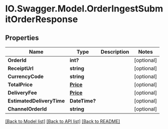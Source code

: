 # IO.Swagger.Model.OrderIngestSubmitOrderResponse
## Properties

Name | Type | Description | Notes
------------ | ------------- | ------------- | -------------
**OrderId** | **int?** |  | [optional] 
**ReceiptUrl** | **string** |  | [optional] 
**CurrencyCode** | **string** |  | [optional] 
**TotalPrice** | [**Price**](Price.md) |  | [optional] 
**DeliveryFee** | [**Price**](Price.md) |  | [optional] 
**EstimatedDeliveryTime** | **DateTime?** |  | [optional] 
**ChannelOrderId** | **string** |  | [optional] 

[[Back to Model list]](../README.md#documentation-for-models) [[Back to API list]](../README.md#documentation-for-api-endpoints) [[Back to README]](../README.md)

